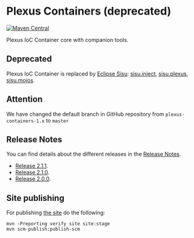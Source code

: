 Plexus Containers (deprecated)
============

[![Maven Central](https://img.shields.io/maven-central/v/org.codehaus.plexus/plexus-containers.svg?label=Maven%20Central)](https://search.maven.org/artifact/org.codehaus.plexus/plexus-containers)

Plexus IoC Container core with companion tools.

## Deprecated

Plexus IoC Container is replaced by [Eclipse Sisu](https://www.eclipse.org/sisu/): [sisu.inject](https://github.com/eclipse/sisu.inject), [sisu.plexus](https://github.com/eclipse/sisu.plexus), [sisu.mojos](https://github.com/eclipse/sisu.mojos/).

## Attention

We have changed the default branch in GitHub repository from `plexus-containers-1.x` to `master`

## Release Notes

You can find details about the different releases in the [Release Notes](https://github.com/codehaus-plexus/plexus-containers/blob/master/ReleaseNotes.md).

 * [Release 2.1.1](https://github.com/codehaus-plexus/plexus-containers/blob/master/ReleaseNotes.md#plexus-containers-211).
 * [Release 2.1.0](https://github.com/codehaus-plexus/plexus-containers/blob/master/ReleaseNotes.md#plexus-containers-210).
 * [Release 2.0.0](https://github.com/codehaus-plexus/plexus-containers/blob/master/ReleaseNotes.md#plexus-containers-200).

## Site publishing

For publishing [the site](https://codehaus-plexus.github.io/plexus-containers/) do the following:

```
mvn -Preporting verify site site:stage
mvn scm-publish:publish-scm
```
